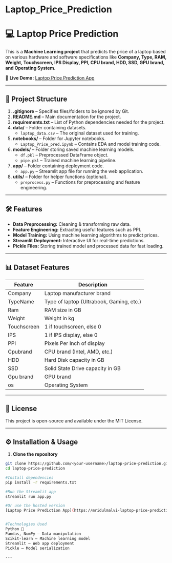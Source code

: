 # Laptop_Price_Prediction 

# 💻 Laptop Price Prediction  

This is a **Machine Learning project** that predicts the price of a laptop based on various hardware and software specifications like **Company, Type, RAM, Weight, Touchscreen, IPS Display, PPI, CPU brand, HDD, SSD, GPU brand, and Operating System**.  

🚀 **Live Demo:** [Laptop Price Prediction App](https://mridulmalvi-laptop-price-prediction-app-xvutei.streamlit.app/)  

---

## 📂 Project Structure
1. **.gitignore** – Specifies files/folders to be ignored by Git.  
2. **README.md** – Main documentation for the project.  
3. **requirements.txt** – List of Python dependencies needed for the project.  
4. **data/** – Folder containing datasets.  
    - `laptop_data.csv` – The original dataset used for training.  
5. **notebooks/** – Folder for Jupyter notebooks.  
    - `Laptop_Price_pred.ipynb` – Contains EDA and model training code.  
6. **models/** – Folder storing saved machine learning models.  
    - `df.pkl` – Preprocessed DataFrame object.  
    - `pipe.pkl` – Trained machine learning pipeline.  
7. **app/** – Folder containing deployment code.  
    - `app.py` – Streamlit app file for running the web application.  
8. **utils/** – Folder for helper functions (optional).  
    - `preprocess.py` – Functions for preprocessing and feature engineering.  

---

## 🛠 Features  
- **Data Preprocessing:** Cleaning & transforming raw data.  
- **Feature Engineering:** Extracting useful features such as PPI.  
- **Model Training:** Using machine learning algorithms to predict prices.  
- **Streamlit Deployment:** Interactive UI for real-time predictions.  
- **Pickle Files:** Storing trained model and processed data for fast loading.  

---

## 📊 Dataset Features  
| Feature       | Description |
|--------------|-------------|
| Company      | Laptop manufacturer brand |
| TypeName     | Type of laptop (Ultrabook, Gaming, etc.) |
| Ram          | RAM size in GB |
| Weight       | Weight in kg |
| Touchscreen  | 1 if touchscreen, else 0 |
| IPS          | 1 if IPS display, else 0 |
| PPI          | Pixels Per Inch of display |
| Cpubrand     | CPU brand (Intel, AMD, etc.) |
| HDD          | Hard Disk capacity in GB |
| SSD          | Solid State Drive capacity in GB |
| Gpu brand    | GPU brand |
| os           | Operating System |

---

## 📜 License
This project is open-source and available under the MIT License.

---


## ⚙️ Installation & Usage  

1. **Clone the repository**  
```bash
git clone https://github.com/<your-username>/laptop-price-prediction.git
cd laptop-price-prediction

#Install dependencies
pip install -r requirements.txt

#Run the Streamlit app
streamlit run app.py

#Or use the hosted version
[Laptop Price Prediction App](https://mridulmalvi-laptop-price-prediction-app-xvutei.streamlit.app/)


#Technologies Used
Python 🐍
Pandas, NumPy – Data manipulation
Scikit-learn – Machine learning model
Streamlit – Web app deployment
Pickle – Model serialization

---

